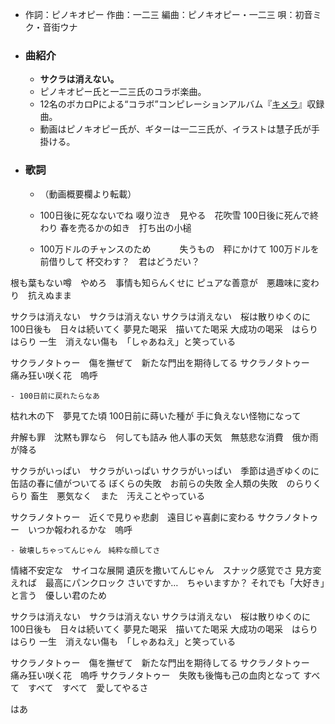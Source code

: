- 作詞：ピノキオピー
作曲：一二三
編曲：ピノキオピー・一二三
唄：初音ミク・音街ウナ
- ### 曲紹介
    - **サクラは消えない。**
    - ピノキオピー氏と一二三氏のコラボ楽曲。
    - 12名のボカロPによる“コラボ”コンピレーションアルバム『[キメラ](https://w.atwiki.jp/hmiku/pages/45615.html)』収録曲。
    - 動画はピノキオピー氏が、ギターは一二三氏が、イラストは慧子氏が手掛ける。
- ### 歌詞
    - （動画概要欄より転載）
    - 100日後に死なないでね
啜り泣き　見やる　花吹雪
100日後に死んで終わり
春を売るかの如き　打ち出の小槌


    - 100万ドルのチャンスのため　　　
失うもの　秤にかけて
100万ドルを前借りして
杯交わす？　君はどうだい？

根も葉もない噂　やめろ　事情も知らんくせに
ピュアな善意が　悪趣味に変わり　抗えぬまま

サクラは消えない　サクラは消えない
サクラは消えない　桜は散りゆくのに
100日後も　日々は続いてく
夢見た喝采　描いてた喝采
大成功の喝采　はらりはらり
一生　消えない傷も　「しゃあねえ」と笑っている

サクラノタトゥー　傷を撫ぜて　新たな門出を期待してる
サクラノタトゥー　痛み狂い咲く花　嗚呼


    - 100日前に戻れたらなあ
枯れ木の下　夢見てた頃
100日前に蒔いた種が
手に負えない怪物になって

弁解も罪　沈黙も罪なら　何しても詰み
他人事の天気　無慈悲な消費　俄か雨が降る

サクラがいっぱい　サクラがいっぱい
サクラがいっぱい　季節は過ぎゆくのに
缶詰の春に値がついてる
ぼくらの失敗　お前らの失敗
全人類の失敗　のらりくらり
畜生　悪気なく　また　汚えことやっている

サクラノタトゥー　近くで見りゃ悲劇　遠目じゃ喜劇に変わる
サクラノタトゥー　いつか報われるかな　嗚呼


    - 破壊しちゃってんじゃん　純粋な顔してさ
情緒不安定な　サイコな展開
遺灰を撒いてんじゃん　スナック感覚でさ
見方変えれば　最高にパンクロック
さいですか…　ちゃいますか？
それでも「大好き」と言う　優しい君のため

サクラは消えない　サクラは消えない
サクラは消えない　桜は散りゆくのに
100日後も　日々は続いてく
夢見た喝采　描いてた喝采
大成功の喝采　はらりはらり
一生　消えない傷も　「しゃあねえ」と笑っている

サクラノタトゥー　傷を撫ぜて　新たな門出を期待してる
サクラノタトゥー　痛み狂い咲く花　嗚呼
サクラノタトゥー　失敗も後悔も己の血肉となって
すべて　すべて　すべて　愛してやるさ　

はあ

